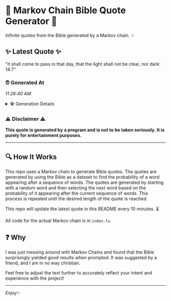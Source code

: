 # 📖 Markov Chain Bible Quote Generator 📖

Infinite quotes from the Bible generated by a Markov chain. ✨

## ✨ Latest Quote ✨
"it shall come to pass in that day, that the light shall not be clear, nor dark: 14:7"

### ⏰ Generated At
*11:26:40 AM*

<details>
    <summary>🛠️ Generation Details</summary>
    <p>
        <strong>🌱 Seed:</strong> it<br>
        <strong>🔄 Iterations:</strong> 17<br>
        <strong>📜 Context History:</strong><br>[ it ]: shall<br>[ it, shall ]: come<br>[ it, shall, come ]: to<br>[ it, shall, come, to ]: pass<br>[ it, shall, come, to, pass ]: in<br>[ it, shall, come, to, pass, in ]: that<br>[ shall, come, to, pass, in, that ]: day,<br>[ come, to, pass, in, that, day, ]: that<br>[ to, pass, in, that, day,, that ]: the<br>[ pass, in, that, day,, that, the ]: light<br>[ in, that, day,, that, the, light ]: shall<br>[ that, day,, that, the, light, shall ]: not<br>[ day,, that, the, light, shall, not ]: be<br>[ that, the, light, shall, not, be ]: clear,<br>[ the, light, shall, not, be, clear, ]: nor<br>[ light, shall, not, be, clear,, nor ]: dark:<br>[ shall, not, be, clear,, nor, dark: ]: 14:7<br>
    </p>
</details>

### ⚠️ Disclaimer ⚠️
**This quote is generated by a program and is not to be taken seriously. It is purely for entertainment purposes.**

---

## 🔍 How It Works

This repo uses a Markov chain to generate Bible quotes. The quotes are generated by using the Bible as a dataset to find the probability of a word appearing after a sequence of words. The quotes are generated by starting with a random word and then selecting the next word based on the probability of it appearing after the current sequence of words. This process is repeated until the desired length of the quote is reached.

This repo will update the latest quote in this README every 10 minutes. ⏳

All code for the actual Markov chain is in `index.ts`.

## ❓ Why

I was just messing around with Markov Chains and found that the Bible surprisingly yielded good results when prompted. 
It was suggested by a friend, and I am in no way christian.

Feel free to adjust the text further to accurately reflect your intent and experience with the project!

---

*Enjoy*✨
